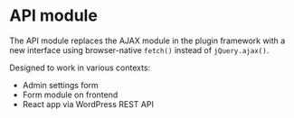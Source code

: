 # API module

The API module replaces the AJAX module in the plugin framework with a new
interface using browser-native `fetch()` instead of `jQuery.ajax()`.

Designed to work in various contexts:

- Admin settings form
- Form module on frontend
- React app via WordPress REST API

